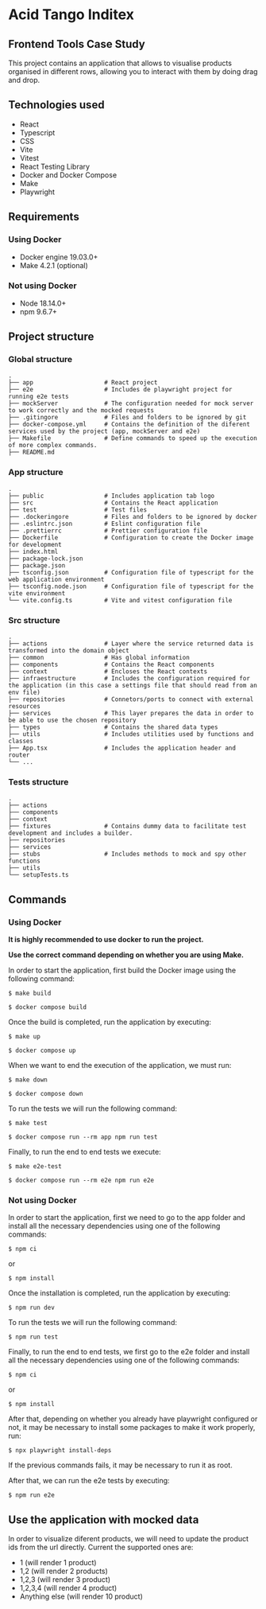 # Acid Tango Inditex
## Frontend Tools Case Study

This project contains an application that allows to visualise products organised in different rows, allowing you to interact with them by doing drag and drop.

## Technologies used

- React
- Typescript
- CSS
- Vite
- Vitest
- React Testing Library
- Docker and Docker Compose
- Make
- Playwright

## Requirements
### Using Docker

- Docker engine 19.03.0+
- Make 4.2.1 (optional)

### Not using Docker

- Node 18.14.0+
- npm 9.6.7+

## Project structure
### Global structure
    .
    ├── app                    # React project
    ├── e2e                    # Includes de playwright project for running e2e tests
    ├── mockServer             # The configuration needed for mock server to work correctly and the mocked requests
    ├── .gitingore             # Files and folders to be ignored by git
    ├── docker-compose.yml     # Contains the definition of the diferent services used by the project (app, mockServer and e2e)
    ├── Makefile               # Define commands to speed up the execution of more complex commands.
    ├── README.md

### App structure
    .
    ├── public                 # Includes application tab logo
    ├── src                    # Contains the React application
    ├── test                   # Test files
    ├── .dockeringore          # Files and folders to be ignored by docker
    ├── .eslintrc.json         # Eslint configuration file
    ├── .prettierrc            # Prettier configuration file
    ├── Dockerfile             # Configuration to create the Docker image for development
    ├── index.html
    ├── package-lock.json
    ├── package.json
    ├── tsconfig.json          # Configuration file of typescript for the web application environment
    ├── tsconfig.node.json     # Configuration file of typescript for the vite environment
    └── vite.config.ts         # Vite and vitest configuration file

### Src structure
    .
    ├── actions                # Layer where the service returned data is transformed into the domain object
    ├── common                 # Has global information
    ├── components             # Contains the React components
    ├── context                # Encloses the React contexts
    ├── infraestructure        # Includes the configuration required for the application (in this case a settings file that should read from an env file)
    ├── repositories           # Connetors/ports to connect with external resources
    ├── services               # This layer prepares the data in order to be able to use the chosen repository
    ├── types                  # Contains the shared data types
    ├── utils                  # Includes utilities used by functions and classes
    ├── App.tsx                # Includes the application header and router
    └── ...

### Tests structure
    .
    ├── actions
    ├── components
    ├── context
    ├── fixtures               # Contains dummy data to facilitate test development and includes a builder.
    ├── repositories
    ├── services
    ├── stubs                  # Includes methods to mock and spy other functions
    ├── utils
    └── setupTests.ts

## Commands
### Using Docker
**It is highly recommended to use docker to run the project.**

**Use the correct command depending on whether you are using Make.**

In order to start the application, first build the Docker image using the following command:
```
$ make build
```
```
$ docker compose build
```

Once the build is completed, run the application by executing:
```
$ make up
```
```
$ docker compose up
```

When we want to end the execution of the application, we must run:
```
$ make down
```
```
$ docker compose down
```

To run the tests we will run the following command:
```
$ make test
```
```
$ docker compose run --rm app npm run test
```

Finally, to run the end to end tests we execute:
```
$ make e2e-test
```
```
$ docker compose run --rm e2e npm run e2e
```

### Not using Docker
In order to start the application, first we need to go to the app folder and install all the necessary dependencies using one of the following commands:
```
$ npm ci
```
or
```
$ npm install
```

Once the installation is completed, run the application by executing:
```
$ npm run dev
```

To run the tests we will run the following command:
```
$ npm run test
```

Finally, to run the end to end tests, we first go to the e2e folder and install all the necessary dependencies using one of the following commands:
```
$ npm ci
```
or
```
$ npm install
```
After that, depending on whether you already have playwright configured or not, it may be necessary to install some packages to make it work properly, run:
```
$ npx playwright install-deps
```
If the previous commands fails, it may be necessary to run it as root.

After that, we can run the e2e tests by executing:
```
$ npm run e2e
```

## Use the application with mocked data
In order to visualize diferent products, we will need to update the product ids from the url directly. Current the supported ones are:

- 1 (will render 1 product)
- 1,2 (will render 2 products)
- 1,2,3 (will render 3 product)
- 1,2,3,4 (will render 4 product)
- Anything else (will render 10 product)